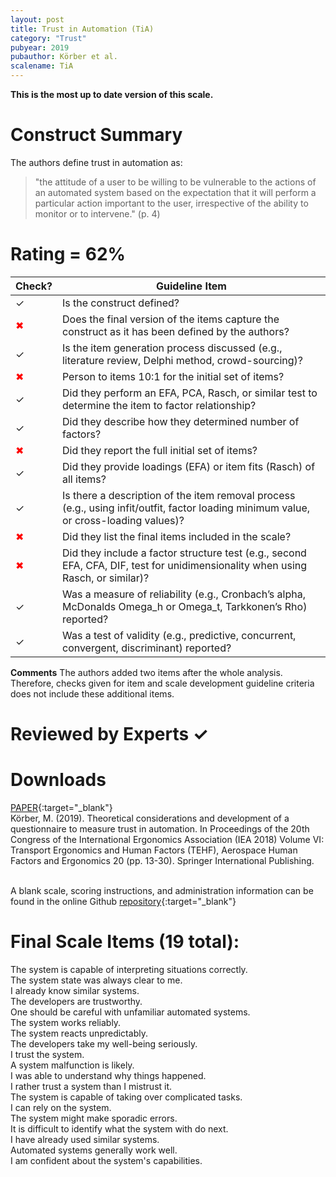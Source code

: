 ```yaml
---
layout: post
title: Trust in Automation (TiA)
category: "Trust"
pubyear: 2019
pubauthor: Körber et al.
scalename: TiA
---
```


**This is the most up to date version of this scale.**

# Construct Summary

The authors define trust in automation as:

>"the attitude of a user to be willing to be vulnerable to the actions of an automated system based on the expectation that it will perform a particular action important to the user, irrespective of the ability to monitor or to intervene." (p. 4)
 

# Rating = 62% 

<table>
  <thead>
    <tr>
      <th>Check?</th>
      <th>Guideline Item</th>
    </tr>
  </thead>
  <tbody>
    <tr>
      <td>&#10003;</td>
      <td>Is the construct defined?</td>
    </tr>
    <tr>
      <td style="color: red;">&#10006;</td>
      <td>Does the final version of the items capture the construct as it has been defined by the authors?</td>
    </tr>
    <tr>
      <td>&#10003;</td>
      <td>Is the item generation process discussed (e.g., literature review, Delphi method, crowd-sourcing)?</td>
    </tr>
    <tr>
      <td style="color: red;">&#10006;</td>
      <td>Person to items 10:1 for the initial set of items?</td>
    </tr>
    <tr>
      <td>&#10003;</td>
      <td>Did they perform an EFA, PCA, Rasch, or similar test to determine the item to factor relationship?</td>
    </tr>
    <tr>
      <td>&#10003;</td>
      <td>Did they describe how they determined number of factors?</td>
    </tr>
    <tr>
      <td style="color: red;">&#10006;</td>
      <td>Did they report the full initial set of items?</td>
    </tr>
    <tr>
      <td>&#10003;</td>
      <td>Did they provide loadings (EFA) or item fits (Rasch) of all items?</td>
    </tr>
    <tr>
      <td>&#10003;</td>
      <td>Is there a description of the item removal process (e.g., using infit/outfit, factor loading minimum value, or cross-loading values)?</td>
    </tr>
    <tr>
      <td style="color: red;">&#10006;</td>
      <td>Did they list the final items included in the scale?</td>
    </tr>
    <tr>
      <td style="color: red;">&#10006;</td>
      <td>Did they include a factor structure test (e.g., second EFA, CFA, DIF, test for unidimensionality when using Rasch, or similar)?</td>
    </tr>
    <tr>
      <td>&#10003;</td>
      <td>Was a measure of reliability (e.g., Cronbach’s alpha, McDonalds Omega_h or Omega_t, Tarkkonen’s Rho) reported?</td>
    </tr>
    <tr>
      <td>&#10003;</td>
      <td>Was a test of validity (e.g., predictive, concurrent, convergent, discriminant) reported?</td>
    </tr>
  </tbody>
</table>

**Comments**
The authors added two items after the whole analysis. Therefore, checks given for item and scale development guideline criteria does not include these additional items. 

# Reviewed by Experts &#10003;


# Downloads
[PAPER](https://link.springer.com/chapter/10.1007/978-3-319-96074-6_2){:target="_blank"}
<br>Körber, M. (2019). Theoretical considerations and development of a questionnaire to measure trust in automation. In Proceedings of the 20th Congress of the International Ergonomics Association (IEA 2018) Volume VI: Transport Ergonomics and Human Factors (TEHF), Aerospace Human Factors and Ergonomics 20 (pp. 13-30). Springer International Publishing.

<br>A blank scale, scoring instructions, and administration information can be found in the online Github [repository](https://github.com/moritzkoerber/TiA_Trust_in_Automation_Questionnaire/tree/master/1_manual){:target="_blank"}

# Final Scale Items (19 total):

The system is capable of interpreting situations correctly. 
<br> The system state was always clear to me.
<br>I already know similar systems.
<br>The developers are trustworthy.
<br>One should be careful with unfamiliar automated systems.
<br>The system works reliably.
<br>The system reacts unpredictably.
<br>The developers take my well-being seriously.
<br>I trust the system.
<br>A system malfunction is likely.
<br>I was able to understand why things happened.
<br>I rather trust a system than I mistrust it.
<br>The system is capable of taking over complicated tasks.
<br>I can rely on the system.
<br>The system might make sporadic errors.
<br>It is difficult to identify what the system with do next.
<br>I have already used similar systems.
<br>Automated systems generally work well.
<br>I am confident about the system's capabilities.